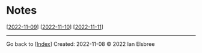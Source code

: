 # Notes

[[2022-11-09]]
[[2022-11-10]]
[[2022-11-11]]

---
Go back to [[Index]]
Created: 2022-11-08
© 2022 Ian Elsbree

[//begin]: # "Autogenerated link references for markdown compatibility"
[2022-11-09]: journal/2022-11-09 "Wednesday, November 9, 2022"
[2022-11-10]: journal/2022-11-10 "Thursday, November 10, 2022"
[2022-11-11]: journal/2022-11-11 "Friday, November 11, 2022"
[Index]: Index "Home Page"
[//end]: # "Autogenerated link references"